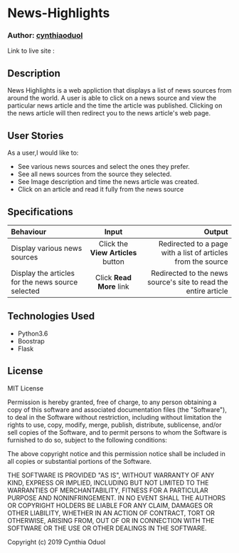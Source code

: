 # News-Highlights 

### Author: [cynthiaoduol](https://github.com/cynthiaoduol)

Link to live site : 
## Description
 
News Highlights is a web appliction that displays a list of news sources from around the world. A user is able to click on a news source and view the particular news article and the time the article was published. Clicking on the news article  will then redirect you to the news article's web page.

## User Stories
As a user,I would like to:

* See various news sources and select the ones they prefer.
* See all news sources from the source they selected.
* See Image description and time the news article was created.
* Click on an article and read it fully from the news source

## Specifications
| Behaviour | Input | Output |
| :---------------- | :---------------: | ------------------: |
| Display various news sources | Click the **View Articles** button | Redirected to a page with a list of articles from the source |
| Display the articles for the news source selected | Click **Read More** link | Redirected to the news source's site to read the entire article |


## Technologies Used

* Python3.6
* Boostrap
* Flask

## License

MIT License


Permission is hereby granted, free of charge, to any person obtaining a copy of this software and associated documentation files (the "Software"), to deal in the Software without restriction, including without limitation the rights to use, copy, modify, merge, publish, distribute, sublicense, and/or sell copies of the Software, and to permit persons to whom the Software is furnished to do so, subject to the following conditions:

The above copyright notice and this permission notice shall be included in all copies or substantial portions of the Software.

THE SOFTWARE IS PROVIDED "AS IS", WITHOUT WARRANTY OF ANY KIND, EXPRESS OR IMPLIED, INCLUDING BUT NOT LIMITED TO THE WARRANTIES OF MERCHANTABILITY, FITNESS FOR A PARTICULAR PURPOSE AND NONINFRINGEMENT. IN NO EVENT SHALL THE AUTHORS OR COPYRIGHT HOLDERS BE LIABLE FOR ANY CLAIM, DAMAGES OR OTHER LIABILITY, WHETHER IN AN ACTION OF CONTRACT, TORT OR OTHERWISE, ARISING FROM, OUT OF OR IN CONNECTION WITH THE SOFTWARE OR THE USE OR OTHER DEALINGS IN THE SOFTWARE. 

Copyright (c) 2019 Cynthia Oduol


